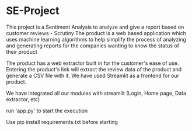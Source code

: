 # SE-Project
This project is a Sentiment Analysis to analyze and give a report based on customer reviews - Scrutiny
The product is a web based application which uses machine learning algorithms to help simplify the process of analyzing and generating reports for the companies wanting to know the status of their product


The product has a web extractor built in for the customer's ease of use. Entering the product's link will extract the review data of the product and generate a CSV file with it.
We have used Streamlit as a frontend for our product.

We have integrated all our modules with streamlit (Login, Home page, Data extractor, etc)

run 'app.py' to start the execution

Use pip install requirements.txt before starting
